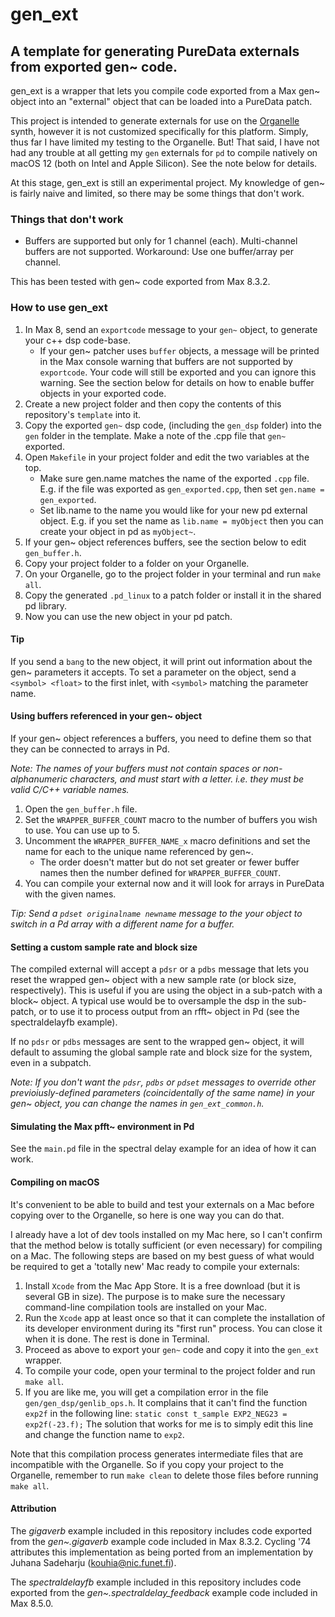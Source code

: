 # gen_ext
## A template for generating PureData externals from exported gen~ code.

gen_ext is a wrapper that lets you compile code exported from a Max gen~ object into an "external" object that can be loaded into a PureData patch.

This project is intended to generate externals for use on the [Organelle](https://www.critterandguitari.com/organelle) synth, however it is not customized specifically for this platform. Simply, thus far I have limited my testing to the Organelle. But! That said, I have not had any trouble at all getting my `gen` externals for `pd` to compile natively on macOS 12 (both on Intel and Apple Silicon). See the note below for details.

At this stage, gen_ext is still an experimental project. My knowledge of gen~ is fairly naive and limited, so there may be some things that don't work. 

### Things that don't work

* Buffers are supported but only for 1 channel (each). Multi-channel buffers are not supported. Workaround: Use one buffer/array per channel.

This has been tested with gen~ code exported from Max 8.3.2.

### How to use gen_ext

1. In Max 8, send an `exportcode` message to your `gen~` object, to generate your c++ dsp code-base.
	- If your gen~ patcher uses `buffer` objects, a message will be printed in the Max console warning that buffers are not supported by `exportcode`. Your code will still be exported and you can ignore this warning. See the section below for details on how to enable buffer objects in your exported code.
2. Create a new project folder and then copy the contents of this repository's `template` into it.
3. Copy the exported `gen~` dsp code, (including the `gen_dsp` folder) into the `gen` folder in the template. Make a note of the .cpp file that `gen~` exported.
4. Open `Makefile` in your project folder and edit the two variables at the top.
	- Make sure gen.name matches the name of the exported `.cpp` file. E.g. if the file was exported as `gen_exported.cpp`, then set `gen.name = gen_exported`.
	- Set lib.name to the name you would like for your new pd external object. E.g. if you set the name as `lib.name = myObject` then you can create your object in pd as `myObject~`.
5. If your gen~ object references buffers, see the section below to edit `gen_buffer.h`.
6. Copy your project folder to a folder on your Organelle.
7. On your Organelle, go to the project folder in your terminal and run `make all`.
8. Copy the generated `.pd_linux` to a patch folder or install it in the shared pd library.
9. Now you can use the new object in your pd patch.

#### Tip
If you send a `bang` to the new object, it will print out information about the gen~ parameters it accepts. To set a parameter on the object, send a `<symbol> <float>` to the first inlet, with `<symbol>` matching the parameter name.
	
#### Using buffers referenced in your gen~ object

If your gen~ object references a buffers, you need to define them so that they can be connected to arrays in Pd.

_Note: The names of your buffers must not contain spaces or non-alphanumeric characters, and must start with a letter. i.e. they must be valid C/C++ variable names._

1. Open the `gen_buffer.h` file.
2. Set the `WRAPPER_BUFFER_COUNT` macro to the number of buffers you wish to use. You can use up to 5.
3. Uncomment the `WRAPPER_BUFFER_NAME_x` macro definitions and set the name for each to the unique name referenced by gen~. 
	- The order doesn't matter but do not set greater or fewer buffer names then the number defined for `WRAPPER_BUFFER_COUNT`.
4. You can compile your external now and it will look for arrays in PureData with the given names.

_Tip: Send a `pdset originalname newname` message to the your object to switch in a Pd array with a different name for a buffer._

#### Setting a custom sample rate and block size

The compiled external will accept a `pdsr` or a `pdbs` message that lets you reset the wrapped gen~ object with a new sample rate (or block size, respectively). This is useful if you are using the object in a sub-patch with a block~ object. A typical use would be to oversample the dsp in the sub-patch, or to use it to process output from an rfft~ object in Pd (see the spectraldelayfb example).

If no `pdsr` or `pdbs` messages are sent to the wrapped gen~ object, it will default to assuming the global sample rate and block size for the system, even in a subpatch.

_Note: If you don't want the `pdsr`, `pdbs` or `pdset` messages to override other previoiusly-defined parameters (coincidentally of the same name) in your gen~ object, you can change the names in `gen_ext_common.h`._

#### Simulating the Max pfft~ environment in Pd

See the `main.pd` file in the spectral delay example for an idea of how it can work. 
	
#### Compiling on macOS

It's convenient to be able to build and test your externals on a Mac before copying over to the Organelle, so here is one way you can do that.

I already have a lot of dev tools installed on my Mac here, so I can't confirm that the method below is totally sufficient (or even necessary) for compiling on a Mac. The following steps are based on my best guess of what would be required to get a 'totally new' Mac ready to compile your externals:

1. Install `Xcode` from the Mac App Store. It is a free download (but it is several GB in size). The purpose is to make sure the necessary command-line compilation tools are installed on your Mac.
2. Run the `Xcode` app at least once so that it can complete the installation of its developer environment during its "first run" process. You can close it when it is done. The rest is done in Terminal.
3. Proceed as above to export your `gen~` code and copy it into the `gen_ext` wrapper.
4. To compile your code, open your terminal to the project folder and run `make all`. 
5. If you are like me, you will get a compilation error in the file `gen/gen_dsp/genlib_ops.h`. It complains that it can't find the function `exp2f` in the following line: 
	`static const t_sample EXP2_NEG23 = exp2f(-23.f);`
	The solution that works for me is to simply edit this line and change the function name to `exp2`.
	
Note that this compilation process generates intermediate files that are incompatible with the Organelle. So if you copy your project to the Organelle, remember to run `make clean` to delete those files before running `make all`.

#### Attribution

The _gigaverb_ example included in this repository includes code exported from the _gen~.gigaverb_ example code included in Max 8.3.2. Cycling '74 attributes this implementation as being ported from an implementation by Juhana Sadeharju (kouhia@nic.funet.fi).

The _spectraldelayfb_ example included in this repository includes code exported from the _gen~.spectraldelay_feedback_ example code included in Max 8.5.0.




